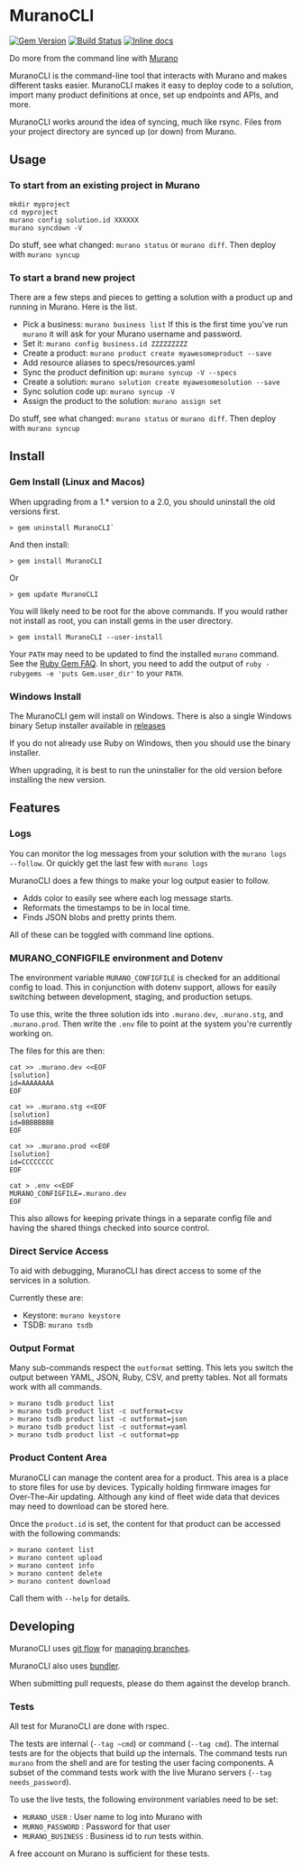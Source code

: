 # MuranoCLI

[![Gem
Version](https://badge.fury.io/rb/MuranoCLI.svg)](https://badge.fury.io/rb/MuranoCLI)
[![Build Status](https://travis-ci.org/tadpol/MrMurano.svg?branch=master)](https://travis-ci.org/tadpol/MrMurano)
[![Inline docs](http://inch-ci.org/github/exosite/MuranoCLI.svg?branch=master)](http://inch-ci.org/github/exosite/MuranoCLI)

Do more from the command line with [Murano](https://exosite.com/platform/)

MuranoCLI is the command-line tool that interacts with Murano and makes different
tasks easier. MuranoCLI makes it easy to deploy code to a solution, import many
product definitions at once, set up endpoints and APIs, and more.

MuranoCLI works around the idea of syncing, much like rsync.  Files from your project
directory are synced up (or down) from Murano.


## Usage

### To start from an existing project in Murano
```
mkdir myproject
cd myproject
murano config solution.id XXXXXX
murano syncdown -V
```

Do stuff, see what changed: `murano status` or `murano diff`.
Then deploy with `murano syncup`

### To start a brand new project
There are a few steps and pieces to getting a solution with a product up and
running in Murano. Here is the list.

- Pick a business: `murano business list`
	If this is the first time you've run `murano` it will ask for your Murano username
	and password.
- Set it: `murano config business.id ZZZZZZZZZ`
- Create a product: `murano product create myawesomeproduct --save`
- Add resource aliases to specs/resources.yaml
- Sync the product definition up: `murano syncup -V --specs`
- Create a solution: `murano solution create myawesomesolution --save`
- Sync solution code up: `murano syncup -V`
- Assign the product to the solution: `murano assign set`

Do stuff, see what changed: `murano status` or `murano diff`.
Then deploy with `murano syncup`

## Install

### Gem Install (Linux and Macos)

When upgrading from a 1.\* version to a 2.0, you should uninstall the old versions
first.
```
> gem uninstall MuranoCLI`
```

And then install:

```
> gem install MuranoCLI
```
Or
```
> gem update MuranoCLI
```

You will likely need to be root for the above commands.  If you would rather not
install as root, you can install gems in the user directory.

```
> gem install MuranoCLI --user-install
```

Your `PATH` may need to be updated to find the installed `murano` command.  See the
[Ruby Gem FAQ](http://guides.rubygems.org/faqs/#user-install).  In short, you need
to add the output of `ruby -rubygems -e 'puts Gem.user_dir'` to your `PATH`.

### Windows Install

The MuranoCLI gem will install on Windows.  There is also a single Windows binary
Setup installer available in [releases](https://github.com/exosite/MuranoCLI/releases)

If you do not already use Ruby on Windows, then you should use the binary
installer.

When upgrading, it is best to run the uninstaller for the old version before
installing the new version.


## Features

### Logs

You can monitor the log messages from your solution with the `murano logs --follow`.
Or quickly get the last few with `murano logs`

MuranoCLI does a few things to make your log output easier to follow.
- Adds color to easily see where each log message starts.
- Reformats the timestamps to be in local time.
- Finds JSON blobs and pretty prints them.

All of these can be toggled with command line options.

### MURANO_CONFIGFILE environment and Dotenv

The environment variable `MURANO_CONFIGFILE` is checked for an additional config to
load.  This in conjunction with dotenv support, allows for easily switching between
development, staging, and production setups.

To use this, write the three solution ids into `.murano.dev`, `.murano.stg`,
and `.murano.prod`. Then write the `.env` file to point at the system you're
currently working on.

The files for this are then:
```
cat >> .murano.dev <<EOF
[solution]
id=AAAAAAAA
EOF

cat >> .murano.stg <<EOF
[solution]
id=BBBBBBBB
EOF

cat >> .murano.prod <<EOF
[solution]
id=CCCCCCCC
EOF

cat > .env <<EOF
MURANO_CONFIGFILE=.murano.dev
EOF
```

This also allows for keeping private things in a separate config file and having
the shared things checked into source control.

### Direct Service Access

To aid with debugging, MuranoCLI has direct access to some of the services in a
solution.

Currently these are:
- Keystore: `murano keystore`
- TSDB: `murano tsdb`

### Output Format

Many sub-commands respect the `outformat` setting.  This lets you switch the output
between YAML, JSON, Ruby, CSV, and pretty tables.  Not all formats work with all
commands.

```
> murano tsdb product list
> murano tsdb product list -c outformat=csv
> murano tsdb product list -c outformat=json
> murano tsdb product list -c outformat=yaml
> murano tsdb product list -c outformat=pp
```

### Product Content Area

MuranoCLI can manage the content area for a product.  This area is a place to store
files for use by devices.  Typically holding firmware images for Over-The-Air
updating.  Although any kind of fleet wide data that devices may need to download
can be stored here.

Once the `product.id` is set, the content for that product can be accessed with the
following commands:
```
> murano content list
> murano content upload
> murano content info
> murano content delete
> murano content download
```

Call them with `--help` for details.

## Developing

MuranoCLI uses [git flow](https://github.com/nvie/gitflow#getting-started) for
[managing branches](http://nvie.com/posts/a-successful-git-branching-model/).

MuranoCLI also uses [bundler](http://bundler.io).

When submitting pull requests, please do them against the develop branch.

### Tests
All test for MuranoCLI are done with rspec.

The tests are internal (`--tag ~cmd`) or command (`--tag cmd`).  The internal tests
are for the objects that build up the internals. The command tests run `murano` from
the shell and are for testing the user facing components.  A subset of the command
tests work with the live Murano servers (`--tag needs_password`).

To use the live tests, the following environment variables need to be set:
- `MURANO_USER` : User name to log into Murano with
- `MURNO_PASSWORD` : Password for that user
- `MURANO_BUSINESS` : Business id to run tests within.

A free account on Murano is sufficient for these tests.



